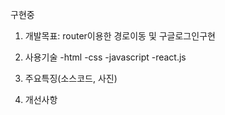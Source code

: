 구현중

1. 개발목표: router이용한 경로이동 및 구글로그인구현 

2. 사용기술
-html
-css
-javascript
-react.js

3. 주요특징(소스코드, 사진)

4. 개선사항
